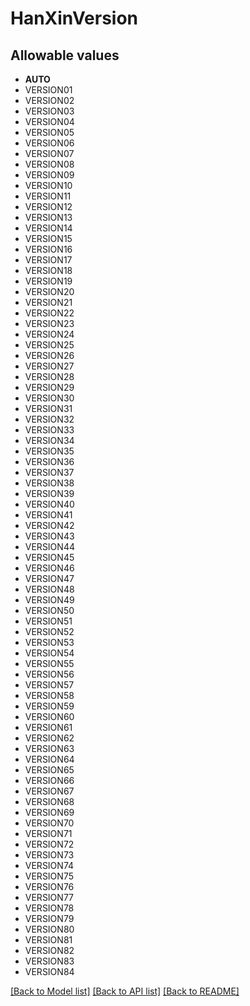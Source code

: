 # HanXinVersion


## Allowable values

* **AUTO**
* VERSION01
* VERSION02
* VERSION03
* VERSION04
* VERSION05
* VERSION06
* VERSION07
* VERSION08
* VERSION09
* VERSION10
* VERSION11
* VERSION12
* VERSION13
* VERSION14
* VERSION15
* VERSION16
* VERSION17
* VERSION18
* VERSION19
* VERSION20
* VERSION21
* VERSION22
* VERSION23
* VERSION24
* VERSION25
* VERSION26
* VERSION27
* VERSION28
* VERSION29
* VERSION30
* VERSION31
* VERSION32
* VERSION33
* VERSION34
* VERSION35
* VERSION36
* VERSION37
* VERSION38
* VERSION39
* VERSION40
* VERSION41
* VERSION42
* VERSION43
* VERSION44
* VERSION45
* VERSION46
* VERSION47
* VERSION48
* VERSION49
* VERSION50
* VERSION51
* VERSION52
* VERSION53
* VERSION54
* VERSION55
* VERSION56
* VERSION57
* VERSION58
* VERSION59
* VERSION60
* VERSION61
* VERSION62
* VERSION63
* VERSION64
* VERSION65
* VERSION66
* VERSION67
* VERSION68
* VERSION69
* VERSION70
* VERSION71
* VERSION72
* VERSION73
* VERSION74
* VERSION75
* VERSION76
* VERSION77
* VERSION78
* VERSION79
* VERSION80
* VERSION81
* VERSION82
* VERSION83
* VERSION84

[[Back to Model list]](../../README.md#documentation-for-models) [[Back to API list]](../../README.md#documentation-for-api-endpoints) [[Back to README]](../../README.md)



